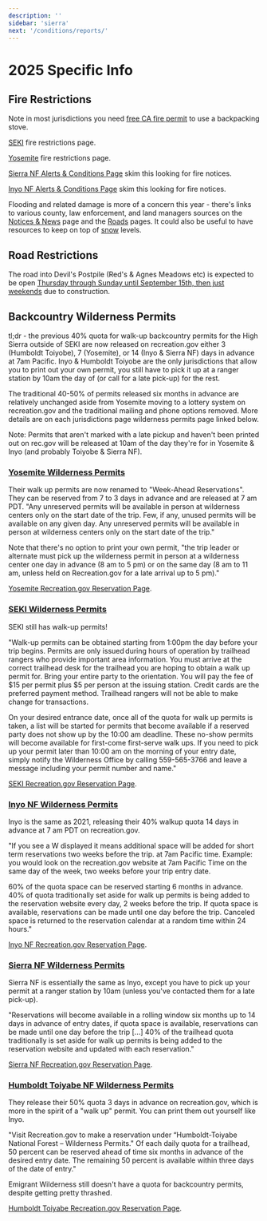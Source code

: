 ```yaml
---
description: ''
sidebar: 'sierra'
next: '/conditions/reports/'
---
```


# 2025 Specific Info

## Fire Restrictions

Note in most jurisdictions you need [free CA fire permit](https://www.readyforwildfire.org/permits/campfire-permit/) to use a backpacking stove.

[SEKI](https://home.nps.gov/seki/learn/nature/fire-restrictions.htm) fire restrictions page.

[Yosemite](https://www.nps.gov/yose/planyourvisit/firerestrictions.htm) fire restrictions page.

[Sierra NF Alerts & Conditions Page](https://www.fs.usda.gov/alerts/sierra/alerts-notices) skim this looking for fire notices.

[Inyo NF Alerts & Conditions Page](https://www.fs.usda.gov/alerts/inyo/alerts-notices) skim this looking for fire notices.

Flooding and related damage is more of a concern this year - there's links to various county, law enforcement, and land managers sources on the [Notices & News](/news) page and the [Roads](/roads) pages. It could also be useful to have resources to keep on top of [snow](/snow) levels.

## Road Restrictions

The road into Devil's Postpile (Red's & Agnes Meadows etc) is expected to be open [Thursday through Sunday until September 15th, then just weekends](https://www.fs.usda.gov/detail/inyo/alerts-notices/?cid=fseprd1127643) due to construction.

## Backcountry Wilderness Permits

tl;dr - the previous 40% quota for walk-up backcountry permits for the High Sierra outside of SEKI are now released on recreation.gov either 3 (Humboldt Toiyobe), 7 (Yosemite), or 14 (Inyo & Sierra NF) days in advance at 7am Pacific. Inyo & Humboldt Toiyobe are the only jurisdictions that allow you to print out your own permit, you still have to pick it up at a ranger station by 10am the day of (or call for a late pick-up) for the rest.

The traditional 40-50% of permits released six months in advance are relatively unchanged aside from Yosemite moving to a lottery system on recreation.gov and the traditional mailing and phone options removed. More details are on each jurisdictions page wilderness permits page linked below.

Note: Permits that aren't marked with a late pickup and haven't been printed out on rec.gov will be released at 10am of the day they're for in Yosemite & Inyo (and probably Toiyobe & Sierra NF).

### [Yosemite Wilderness Permits](https://www.nps.gov/yose/planyourvisit/wpres.htm)

Their walk up permits are now renamed to "Week-Ahead Reservations".  They can be reserved from 7 to 3 days in advance and are released at 7 am PDT. "Any unreserved permits will be available in person at wilderness centers only on the start date of the trip. Few, if any, unused permits will be available on any given day. Any unreserved permits will be available in person at wilderness centers only on the start date of the trip."

Note that there's no option to print your own permit, "the trip leader or alternate must pick up the wilderness permit in person at a wilderness center one day in advance (8 am to 5 pm) or on the same day (8 am to 11 am, unless held on Recreation.gov for a late arrival up to 5 pm)."

[Yosemite Recreation.gov Reservation Page](https://www.recreation.gov/permits/445859).

### [SEKI Wilderness Permits](https://www.nps.gov/seki/planyourvisit/wilderness_permits.htm) 

SEKI still has walk-up permits!

"Walk-up permits can be obtained starting from 1:00pm the day before your trip begins. Permits are only issued during hours of operation by trailhead rangers who provide important area information. You must arrive at the correct trailhead desk for the trailhead you are hoping to obtain a walk up permit for. Bring your entire party to the orientation. You will pay the fee of $15 per permit plus $5 per person at the issuing station. Credit cards are the preferred payment method. Trailhead rangers will not be able to make change for transactions. 

On your desired entrance date, once all of the quota for walk up permits is taken, a list will be started for permits that become available if a reserved party does not show up by the 10:00 am deadline. These no-show permits will become available for first-come first-serve walk ups. If you need to pick up your permit later than 10:00 am on the morning of your entry date, simply notify the Wilderness Office by calling 559-565-3766 and leave a message including your permit number and name."

[SEKI Recreation.gov Reservation Page](https://www.recreation.gov/permits/445857).

### [Inyo NF Wilderness Permits](https://www.fs.usda.gov/detail/inyo/passes-permits/recreation/?cid=fsbdev3_003808)

Inyo is the same as 2021, releasing their 40% walkup quota 14 days in advance at 7 am PDT on recreation.gov.

"If you see a W displayed it means additional space will be added for short term reservations two weeks before the trip. at 7am Pacific time.  Example: you would look on the recreation.gov website at 7am Pacific Time on the same day of the week, two weeks before your trip entry date.

60% of the quota space can be reserved starting 6 months in advance.
40% of quota traditionally set aside for walk up permits is being added to the reservation website every day, 2 weeks before the trip.
If quota space is available, reservations can be made until one day before the trip.
Canceled space is returned to the reservation calendar at a random time within 24 hours."

[Inyo NF Recreation.gov Reservation Page](https://www.recreation.gov/permits/233262).

### [Sierra NF Wilderness Permits](https://www.fs.usda.gov/detail/sierra/passes-permits/?cid=fsbdev7_018115) 

Sierra NF is essentially the same as Inyo, except you have to pick up your permit at a ranger station by 10am (unless you've contacted them for a late pick-up).

"Reservations will become available in a rolling window six months up to 14 days in advance of entry dates, if quota space is available, reservations can be made until one day before the trip [...] 40% of  the trailhead quota traditionally is set aside for walk up permits is being added to the reservation website and updated with each reservation."

[Sierra NF Recreation.gov Reservation Page](https://www.recreation.gov/permits/445858).

### [Humboldt Toiyabe NF Wilderness Permits](https://www.fs.usda.gov/detail/htnf/passes-permits/?cid=fseprd673368) 

They release their 50% quota 3 days in advance on recreation.gov, which is more in the spirit of a "walk up" permit. You can print them out yourself like Inyo.

"Visit Recreation.gov to make a reservation under “Humboldt-Toiyabe National Forest – Wilderness Permits." Of each daily quota for a trailhead, 50 percent can be reserved ahead of time six months in advance of the desired entry date. The remaining 50 percent is available within three days of the date of entry." 

Emigrant Wilderness still doesn't have a quota for backcountry permits, despite getting pretty thrashed.

[Humboldt Toiyabe Recreation.gov Reservation Page](https://www.recreation.gov/permits/445856).